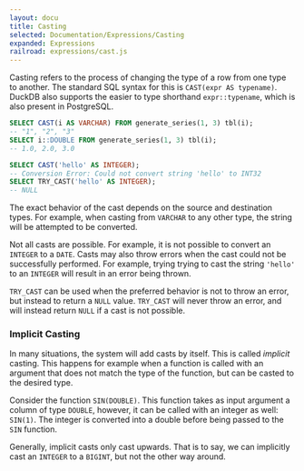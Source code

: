 ```yaml
---
layout: docu
title: Casting
selected: Documentation/Expressions/Casting
expanded: Expressions
railroad: expressions/cast.js
---
```

<div id="rrdiagram"></div>

Casting refers to the process of changing the type of a row from one type to another. The standard SQL syntax for this is `CAST(expr AS typename)`. DuckDB also supports the easier to type shorthand `expr::typename`, which is also present in PostgreSQL.

```sql
SELECT CAST(i AS VARCHAR) FROM generate_series(1, 3) tbl(i);
-- "1", "2", "3"
SELECT i::DOUBLE FROM generate_series(1, 3) tbl(i);
-- 1.0, 2.0, 3.0

SELECT CAST('hello' AS INTEGER);
-- Conversion Error: Could not convert string 'hello' to INT32
SELECT TRY_CAST('hello' AS INTEGER);
-- NULL
```

The exact behavior of the cast depends on the source and destination types. For example, when casting from `VARCHAR` to any other type, the string will be attempted to be converted.

Not all casts are possible. For example, it is not possible to convert an `INTEGER` to a `DATE`. Casts may also throw errors when the cast could not be successfully performed. For example, trying trying to cast the string `'hello'` to an `INTEGER` will result in an error being thrown.

`TRY_CAST` can be used when the preferred behavior is not to throw an error, but instead to return a `NULL` value. `TRY_CAST` will never throw an error, and will instead return `NULL` if a cast is not possible.

### Implicit Casting
In many situations, the system will add casts by itself. This is called *implicit* casting. This happens for example when a function is called with an argument that does not match the type of the function, but can be casted to the desired type.

Consider the function `SIN(DOUBLE)`. This function takes as input argument a column of type `DOUBLE`, however, it can be called with an integer as well: `SIN(1)`. The integer is converted into a double before being passed to the `SIN` function.

Generally, implicit casts only cast upwards. That is to say, we can implicitly cast an `INTEGER` to a `BIGINT`, but not the other way around.
